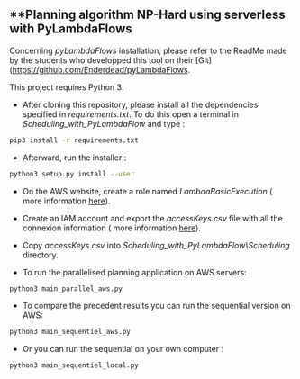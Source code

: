 
 ## **Planning algorithm NP-Hard using serverless with PyLambdaFlows

Concerning *pyLambdaFlows* installation, please refer to the ReadMe made by the students who developped this tool on their [Git](https://github.com/Enderdead/pyLambdaFlows.

This project requires Python 3.

- After cloning this repository, please install all the dependencies specified in *requirements.txt*. To do this open a terminal in *Scheduling_with_PyLambdaFlow* and type :
``` bash
pip3 install -r requirements.txt
```
- Afterward, run the installer :
``` bash
python3 setup.py install --user
```
- On the AWS website, create a role named *LambdaBasicExecution* ( more information [here](https://docs.aws.amazon.com/lambda/latest/dg/lambda-intro-execution-role.html)).
- Create an IAM account and export the *accessKeys.csv* file with all the connexion information ( more information [here](https://docs.aws.amazon.com/IAM/latest/UserGuide/id_users_create.html)).

- Copy *accessKeys.csv* into *Scheduling_with_PyLambdaFlow\Scheduling* directory.
- To run the parallelised planning application on AWS servers:
``` bash
python3 main_parallel_aws.py
```
- To compare the precedent results you can run the sequential version on AWS:
``` bash
python3 main_sequentiel_aws.py
```
- Or you can run the sequential on your own computer :
``` bash
python3 main_sequentiel_local.py
```
